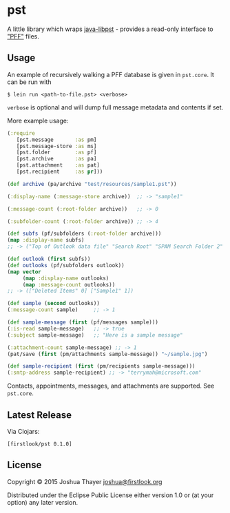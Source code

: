 # pst

A little library which wraps [java-libpst](https://github.com/rjohnsondev/java-libpst) - provides a read-only interface to ["PFF"](http://forensicswiki.org/wiki/Personal_Folder_File_%28PAB,_PST,_OST%29) files. 

## Usage

An example of recursively walking a PFF database is given in `pst.core`. It can be run with

    $ lein run <path-to-file.pst> <verbose>

`verbose` is optional and will dump full message metadata and contents if set.

More example usage:

``` clojure
(:require
   [pst.message       :as pm]
   [pst.message-store :as ms]
   [pst.folder        :as pf]
   [pst.archive       :as pa]
   [pst.attachment    :as pat]
   [pst.recipient     :as pr]))

(def archive (pa/archive "test/resources/sample1.pst"))

(:display-name (:message-store archive))  ;; -> "sample1"

(:message-count (:root-folder archive))   ;; -> 0

(:subfolder-count (:root-folder archive)) ;; -> 4

(def subfs (pf/subfolders (:root-folder archive)))
(map :display-name subfs)
;; -> ("Top of Outlook data file" "Search Root" "SPAM Search Folder 2" "ItemProcSearch")

(def outlook (first subfs))
(def outlooks (pf/subfolders outlook))
(map vector
     (map :display-name outlooks)
     (map :message-count outlooks))
;; -> (["Deleted Items" 0] ["Sample1" 1])

(def sample (second outlooks))
(:message-count sample)     ;; -> 1

(def sample-message (first (pf/messages sample)))
(:is-read sample-message)   ;; -> true
(:subject sample-message)   ;; "Here is a sample message"

(:attachment-count sample-message) ;; -> 1
(pat/save (first (pm/attachments sample-message)) "~/sample.jpg")

(def sample-recipient (first (pm/recipients sample-message)))
(:smtp-address sample-recipient) ;; -> "terrymah@microsoft.com"
```

Contacts, appointments, messages, and attachments are supported. See `pst.core`.

## Latest Release

Via Clojars:

    [firstlook/pst 0.1.0]

## License

Copyright © 2015 Joshua Thayer <joshua@firstlook.org>

Distributed under the Eclipse Public License either version 1.0 or (at
your option) any later version.
